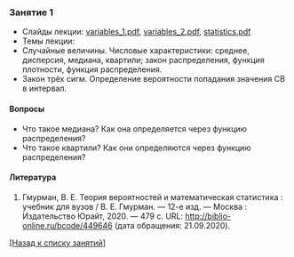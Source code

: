 ### Занятие 1
- Слайды лекции: [variables_1.pdf](https://github.com/VetrovSV/AppMathST/blob/master/variables_1.pdf?raw=true), [variables_2.pdf](https://github.com/VetrovSV/AppMathST/blob/master/variables_2.pdf?raw=true), [statistics.pdf](https://github.com/VetrovSV/AppMathST/blob/master/statistics.pdf?raw=true)
- Темы лекции: 
- Случайные величины. Числовые характеристики: среднее, дисперсия, медиана, квартили; закон распределения, функция плотности, функция распределения. 
- Закон трёх сигм. Определение вероятности попадания значения СВ в интервал.

#### Вопросы
- Что такое медиана? Как она определяется через функцию распределения?
- Что такое квартили? Как они определяются через функцию распределения?

#### Литература
1. Гмурман, В. Е.  Теория вероятностей и математическая статистика : учебник для вузов / В. Е. Гмурман. — 12-е изд. — Москва :
Издательство Юрайт, 2020. — 479 с. URL: http://biblio-online.ru/bcode/449646 (дата обращения: 21.09.2020).



[ [Назад к списку занятий] ](https://github.com/VetrovSV/AppMathST/blob/master/README.md)
